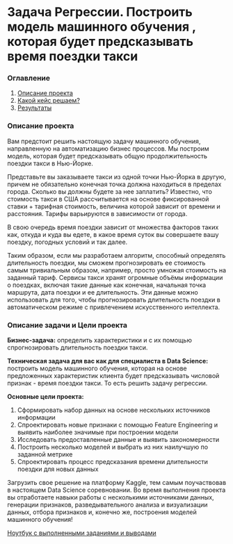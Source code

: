 # Задача Регрессии. Построить модель машинного обучения , которая будет предсказывать время поездки такси

### Оглавление

1. [Описание проекта](#disc)
2. [Какой кейс решаем?](#w_case)
3. [Результаты](Project-5.ipynb)

### <a id ='disc'> Описание проекта 

Вам предстоит решить настоящую задачу машинного обучения, направленную на автоматизацию бизнес процессов. Мы построим модель, которая будет предсказывать общую продолжительность поездки такси в Нью-Йорке. 

Представьте вы заказываете такси из одной точки Нью-Йорка в другую, причем не обязательно конечная точка должна находиться в пределах города. Сколько вы должны будете за нее заплатить? Известно, что стоимость такси в США  рассчитывается на основе фиксированной ставки + тарифная стоимость, величина которой зависит от времени и расстояния. Тарифы варьируются в зависимости от города.

В свою очередь время поездки зависит от множества факторов таких как, откуда и куда вы едете, в какое время суток вы совершаете вашу поездку, погодных условий и так далее. 

Таким образом, если мы разработаем алгоритм, способный определять длительность поездки, мы сможем прогнозировать ее стоимость самым тривиальным образом, например, просто умножая стоимость на заданный тариф. 
Сервисы такси хранят огромные объёмы информации о поездках, включая такие данные как конечная, начальная точка маршрута, дата поездки и ее длительность. Эти данные можно использовать для того, чтобы прогнозировать длительность поездки в автоматическом режиме с привлечением искусственного интеллекта.


### <a id ='w_case'> Описание задачи и Цели проекта

**Бизнес-задача:** определить характеристики и с их помощью спрогнозировать длительность поездки такси.

**Техническая задача для вас как для специалиста в Data Science:** построить модель машинного обучения, которая на основе предложенных характеристик клиента будет предсказывать числовой признак - время поездки такси. То есть решить задачу регрессии.

**Основные цели проекта:**
1. Сформировать набор данных на основе нескольких источников информации
2. Спроектировать новые признаки с помощью Feature Engineering и выявить наиболее значимые при построении модели
3. Исследовать предоставленные данные и выявить закономерности
4. Построить несколько моделей и выбрать из них наилучшую по заданной метрике
5. Спроектировать процесс предсказания времени длительности поездки для новых данных

Загрузить свое решение на платформу Kaggle, тем самым поучаствовав в настоящем Data Science соревновании.
Во время выполнения проекта вы отработаете навыки работы с несколькими источниками данных, генерации признаков, разведывательного анализа и визуализации данных, отбора признаков и, конечно же, построения моделей машинного обучения!

[Ноутбук с выполненными заданиями и выводами](Project-5.ipynb)